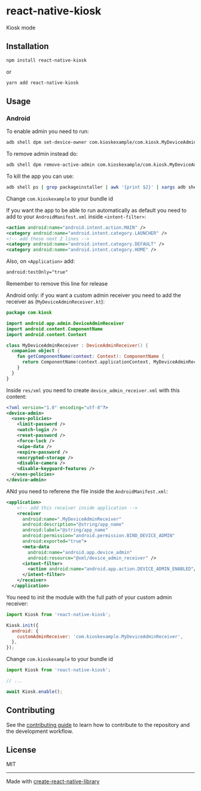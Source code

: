 # react-native-kiosk

Kiosk mode

## Installation

```sh
npm install react-native-kiosk
```

or

```sh
yarn add react-native-kiosk
```

## Usage

### Android

To enable admin you need to run:

```bash
adb shell dpm set-device-owner com.kioskexample/com.kiosk.MyDeviceAdminReceiver
```

To remove admin instead do:

```bash
adb shell dpm remove-active-admin com.kioskexample/com.kiosk.MyDeviceAdminReceiver
```

To kill the app you can use:

```bash
adb shell ps | grep packageinstaller | awk '{print $2}' | xargs adb shell kill
```

Change `com.kioskexample` to your bundle id

If you want the app to be able to run automatically as default you need to add to your `AndroidManifest.xml` inside `<intent-filter>`:

```xml
<action android:name="android.intent.action.MAIN" />
<category android:name="android.intent.category.LAUNCHER" />
<!-- add these next 2 lines -->
<category android:name="android.intent.category.DEFAULT" />
<category android:name="android.intent.category.HOME" />
```

Also, on `<Application>` add:

```xml
android:testOnly="true"
```

Remember to remove this line for release

Android only: if you want a custom admin receiver you need to add the receiver as (`MyDeviceAdminReceiver.kt`):

```kt
package com.kiosk

import android.app.admin.DeviceAdminReceiver
import android.content.ComponentName
import android.content.Context

class MyDeviceAdminReceiver : DeviceAdminReceiver() {
  companion object {
    fun getComponentName(context: Context): ComponentName {
      return ComponentName(context.applicationContext, MyDeviceAdminReceiver::class.java)
    }
  }
}
```

Inside `res/xml` you need to create `device_admin_receiver.xml` with this content:

```xml
<?xml version="1.0" encoding="utf-8"?>
<device-admin>
  <uses-policies>
    <limit-password />
    <watch-login />
    <reset-password />
    <force-lock />
    <wipe-data />
    <expire-password />
    <encrypted-storage />
    <disable-camera />
    <disable-keyguard-features />
  </uses-policies>
</device-admin>
```

ANd you need to referene the file inside the `AndroidManifest.xml`:

```xml
<application>
    <!-- add this receiver inside application -->
    <receiver
      android:name=".MyDeviceAdminReceiver"
      android:description="@string/app_name"
      android:label="@string/app_name"
      android:permission="android.permission.BIND_DEVICE_ADMIN"
      android:exported="true">
      <meta-data
        android:name="android.app.device_admin"
        android:resource="@xml/device_admin_receiver" />
      <intent-filter>
        <action android:name="android.app.action.DEVICE_ADMIN_ENABLED"/>
      </intent-filter>
    </receiver>
  </application>
```

You need to init the module with the full path of your custom admin receiver:

```js
import Kiosk from 'react-native-kiosk';

Kiosk.init({
  android: {
    customAdminReceiver: 'com.kioskexample.MyDeviceAdminReceiver',
  },
});
```

Change `com.kioskexample` to your bundle id

```js
import Kiosk from 'react-native-kiosk';

// ...

await Kiosk.enable();
```

## Contributing

See the [contributing guide](CONTRIBUTING.md) to learn how to contribute to the repository and the development workflow.

## License

MIT

---

Made with [create-react-native-library](https://github.com/callstack/react-native-builder-bob)

